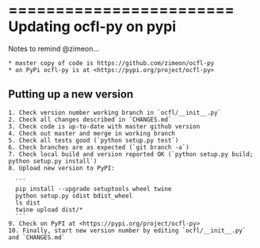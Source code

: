 ========================
Updating ocfl-py on pypi
========================

  Notes to remind @zimeon...

    * master copy of code is https://github.com/zimeon/ocfl-py
    * on PyPi ocfl-py is at <https://pypi.org/project/ocfl-py>

Putting up a new version
------------------------

    1. Check version number working branch in `ocfl/__init__.py`
    2. Check all changes described in `CHANGES.md`
    3. Check code is up-to-date with master github version
    4. Check out master and merge in working branch
    5. Check all tests good (`python setup.py test`)
    6. Check branches are as expected (`git branch -a`)
    7. Check local build and version reported OK (`python setup.py build; python setup.py install`)
    8. Upload new version to PyPI:

      ```
      pip install --upgrade setuptools wheel twine
      python setup.py sdist bdist_wheel
      ls dist
      twine upload dist/*
      ```
    9. Check on PyPI at <https://pypi.org/project/ocfl-py>
    10. Finally, start new version number by editing `ocfl/__init__.py` and `CHANGES.md`
